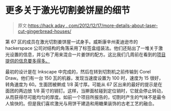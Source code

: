 # 更多关于激光切割姜饼屋的细节

> 原文:[https://hack aday . com/2012/12/17/more-details-about-laser-cut-gingerbread-houses/](https://hackaday.com/2012/12/17/more-details-about-laser-cut-gingerbread-houses/)

第 67 区的成员在激光切割姜饼屋一试身手。威斯康辛州麦迪逊市的 hackerspace 公司对结构的角落采用了标签盒组装法。他们还贴出了一堆关于激光设置的信息，并公布了用来混合一片姜饼的配方。这比我们几周前在看到的[项目提供的信息要多得多。](http://hackaday.com/2012/12/07/design-a-gingerbread-house-in-cad-then-cut-pieces-with-a-laser/)

最初的设计是在 Inkscape 中完成的，然后在转到切割机之前传输到 Corel Draw。他们有一台 150 瓦的机器，发现当速度设置为 100 时，速度为 15 很好，转角速度为 60。生面团被擀成 1/8 英寸厚。可能从 67 区出来的最好的提示是在面团的两边放 1/8 英寸的销钉。这样，当擀面杖碰到定位销时，它就会停止转动，从而获得尽可能均匀的厚度。如前一个项目所报告的，切割时产生的气味不是最令人愉快的。但是我们喜欢激光与用饼干建造和用糖果装饰的古老工艺的融合。